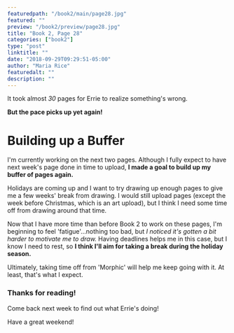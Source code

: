 ```yaml
---
featuredpath: "/book2/main/page28.jpg"
featured: ""
preview: "/book2/preview/page28.jpg"
title: "Book 2, Page 28"
categories: ["book2"]
type: "post"
linktitle: ""
date: "2018-09-29T09:29:51-05:00"
author: "Maria Rice"
featuredalt: ""
description: ""
---
```


It took almost _30_ pages for Errie to realize something's
wrong.

**But the pace picks up yet again!**

# Building up a Buffer

I'm currently working on the next two pages. Although I fully
expect to have next week's page done in time to upload, **I
made a goal to build up my buffer of pages again.**

Holidays are coming up and I want to try drawing up enough
pages to give me a few weeks' break from drawing. I would
still upload pages (except the week before Christmas, which
is an art upload), but I think I need some time off from
drawing around that time.

Now that I have more time than before Book 2 to work on
these pages, I'm beginning to feel 'fatigue'...nothing too
bad, but _I noticed it's gotten a bit harder to motivate me
to draw._ Having deadlines helps me in this case, but I know
I need to rest, so **I think I'll aim for taking a break
during the holiday season.**

Ultimately, taking time off from 'Morphic' will help me keep
going with it. At least, that's what I expect.

### Thanks for reading!

Come back next week to find out what Errie's doing!

Have a great weekend!
